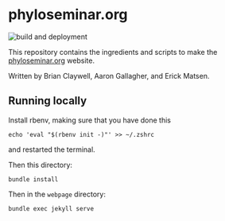 # phyloseminar.org

![build and deployment](https://github.com/phyloseminar/phyloseminar.org/actions/workflows/build.yml/badge.svg)

This repository contains the ingredients and scripts to make
the [phyloseminar.org](https://www.phyloseminar.org) website.

Written by Brian Claywell, Aaron Gallagher, and Erick Matsen.


## Running locally

Install rbenv, making sure that you have done this

    echo 'eval "$(rbenv init -)"' >> ~/.zshrc

and restarted the terminal.

Then this directory:

    bundle install

Then in the `webpage` directory:

    bundle exec jekyll serve
